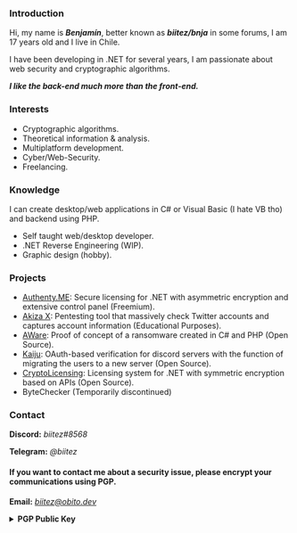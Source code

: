 <h3>Introduction</h3>

Hi, my name is <b><i>Benjamín</i></b>, better known as <b><i>biitez/bnja</i></b> in some forums, 
I am 17 years old and I live in Chile.

I have been developing in .NET for several years, I am passionate about web security and cryptographic algorithms.

<b><i>I like the back-end much more than the front-end.</i></b>

<h3>Interests</h3>

- Cryptographic algorithms.
- Theoretical information & analysis.
- Multiplatform development.
- Cyber/Web-Security.
- Freelancing.

<h3>Knowledge</h3>

I can create desktop/web applications in C# or Visual Basic (I hate VB tho) and backend using PHP.

- Self taught web/desktop developer.
- .NET Reverse Engineering (WIP).
- Graphic design (hobby).

<h3>Projects</h3>

- <a href="https://biitez.dev/services/authenty">Authenty.ME</a>: Secure licensing for .NET with asymmetric encryption and extensive control panel (Freemium).
- <a href="https://akiza.io">Akiza X</a>: Pentesting tool that massively check Twitter accounts and captures account information (Educational Purposes).
- <a href="https://github.com/biitez/AWare">AWare</a>: Proof of concept of a ransomware created in C# and PHP (Open Source).
- <a href="https://github.com/biitez/Kaiju">Kaiju</a>: OAuth-based verification for discord servers with the function of migrating the users to a new server (Open Source).
- <a href="https://github.com/biitez/CryptoLicense.NET">CryptoLicensing</a>: Licensing system for .NET with symmetric encryption based on APIs (Open Source).
- ByteChecker (Temporarily discontinued)

<h3>Contact</h3>

<b>Discord:</b> <i>biitez#8568</i>

<b>Telegram:</b> <i>@biitez</i>


<h4>If you want to contact me about a security issue, please encrypt your communications using PGP.</h4>

<b>Email:</b> <i>biitez@obito.dev</i>


<details>
  <summary><strong>PGP Public Key</strong></summary>
  
```
-----BEGIN PGP PUBLIC KEY BLOCK-----

xsFNBGCF5GoBEADHh2NLyuVYrvNDxBrvXRxJp9g+qPl7Iggr7WOxDHQhWmhp
DXoE8k9hklHtIvnM3JnnFP15xU7SU9qo6Nis/Vj9Sl+diwdKn2iRDXZ6r+dw
ygI7EEAGOJHq2T5XuTfGseth5V3D5CoqwHv+Nr98iFa2S9iQe8Dl+5vxH0wo
xbIvUrQlGfEmJGeX9efiy19B66RQRz1g4wkgZ8/fBL9ieo2dTzCoUcwMCgBs
1Zbvy/ooTRqdKEaHdgV00wR7L4nzu/v0udmgwtoEt0+HrcASoG9aMqz1rnXk
3G0iam05QOQQE292FmtcEFQcleA+9NzDJQ2NVJOl1W12vw0PT02/oEn6HiZc
Eh2HJkysAqbrCesuErIPr6iMP9+tRH3H2oixC4GtNOUEUHd1mDx+BX6sofqp
ofEeSWYBLuM4jkQpjC7SI1Uik7Njb1DYPT2u4qKN2ec+4eL1i3V6D/6gKY1z
Z5Sy4epQO0OGDT9tcQ5DPCLnkurNCKOuN0UpeT+wIAPx66OVCk5r5Mq7z+cd
o3drJ+hoeb+AAqnUIV7fLkFbjWcjkGOqkXBWHYFBOWZnqS38q1P02UMxQbPe
qCvFc/0GIYdHxqMlyviMr6AtBxeFCq/emC6nwobtu3pyDjP6pJGSyYW1ATv/
yJUBNnlx/96lbvtr9scqOcJdl2+fXSxKDybdNwARAQABzRxCaWl0ZXogPGJp
aXRlY2l0b0BnbWFpbC5jb20+wsF1BBABCAAfBQJgheRqBgsJBwgDAgQVCAoC
AxYCAQIZAQIbAwIeAQAKCRDYykDkrwDHHJVoD/9/6ZCbw3Sw0W7MQlW5TwD9
RM2vn2Nvh2acjSt1YEU+LcNzkDoGcEqvlRQCeY3eg0/3qb2yWRq2OOHB80ib
nHoYrnIkx8jBzeqkkLEcN3iXh1BfF/a1QAEVJsSXwcKlUIAWgynOmVntGmE/
4JbKMN7d0bIVQvkTXpUVwryaiBPkHMjNj83EX/qN75lsWuZRkmk1WQWIIqTv
2eW1pArL4CbyGni8fU/oU+GNsv6yrR06nsKApl1n7j/wffvY6TQccwEui88L
GXq7R881kQS3xou45C6yHUoeEuaaqJ5K7jUqcbS7e4196MH5XxdQn6DPd+Un
prwhgXvwFzz2lDYP4OQ0end9jgf2XAYpMiObwC899eiSJ+UPmMdXngIc04po
ioLShnl8LU2QGQsp1HifDpy9LA5ckySaMrtgDzgpDmFWLdDldACfiyjW7xYU
e6TAcXOqGGtgNQa6EVToj6q8TIUWliBUHqZvsaI/Outq2YQkYEwx9K+le1Mm
CJguCrMLXkFAAXrb7IhD9SJMU2ExxNG8jGXCcZ1u4HrtZZQVyeBxGxlgxFYH
Eza1kI0BnoCnLejx15QNMOi9uZr12qEaNi6H15PWzFXEo8urAcwOy1bHC0uK
frLHr6c8NMDzxDX+pBbBfMVv0fkRe06xrrDGisIVEBnHMYGmin58WSF3tE5b
JM7BTQRgheRqARAA7Jea8peJvX9gw/muFj61l4x22ZV4AI4EuDwfyJR5IPkY
TfPyq5FPFbQZVzIBnmw2GdrIEC7Moz8Ont3u811lLYxzfH2Zs+Fug+3AixQP
5PIMsRMQyrw1z1p+q94nLegZGvLBpsPNsHJrptN0cD/zaf9DeO79mOu+g7bS
/YvzYM2hcbFtIdjDEoGSSV24cE/u98QcG5WhBE0ORWA4cRQTo8G0zuhQJLDt
ze2xV1CojSIR104l2ls2tbbZapoNbJ4fRsOP7aGlfOdQEShjsOmYfSfcMAAg
/iRVSeYMYIHUgAVaq+Fu97WNzHqYdNlnpEKDda/4eYRLXaQTxvqafOkupOkM
d2TxYoiEBeom/I/5oVBgBzcQkPXrMB1M1CzUxSuuh/6agA6wtVyfJIP5r9Os
oupOqTW4dtwQkf3qJ8lix/02uVLAHVcO1I/rhNtJMhoQYLlgc2n6ni744JES
eDR+9mPEmr8HSHDh1KNmA6+ekVqz8a81nZkeiHUXSHwWQy+c2eP0cySrUZwU
p5mGfbXicrQYKrivUlSpfeHiNCXHC4AR5E5iKfRGkTWCT6uRwAg6b1HRDy+v
FYArtNzEsQUZjV4D90iWLonBnQnqKxnGc/QIKlwHXQgJzpLM+izK9wYFdT8k
wPu4aZIP+91ZsmEt371uLq22XIpDQm1bgA/IdxEAEQEAAcLBXwQYAQgACQUC
YIXkagIbDAAKCRDYykDkrwDHHBgfD/91zySRvpBLZflUH0ewdO2PuIrOJknA
kiFc2cd7uPn+mHlZudY2CIx33NY2KCuVCJXO3xSZzk+2gxhwv21j93m+nBzI
NyJ3OOjzKxHddeKKCE3TFhmlVO2WNqOtsyZVG3F77qNvERHVzK1oG+Svmiek
P2iyafTrTnirhB1ojeaD9iWHMFeqiaPWeSsHfDuQyA+mfMoBvILQ+DEiTytE
fppwB5zdNM4M30O7sPFUOG/U2TO7b01DYIj9Yr6k+bp1Fqsa52YazVDfBXBU
5FkAYg/w1QcKpYFj5GnaR7t+WuTpi2nDANYyImJh0h5sjFAcjVursmrbtGfb
QZqiqAxFas0aLWnFrfsEu/SEmnqogHS2hYwM7xDhzOPOo+gau7MemA4rYyM2
BOdMZRhhCGMgt5Xub/pYc/LbNxM3FjNgANtPVFQuUE/bPH9+IX5JKz2N+zq9
6NSrY1xTA8HgTTdq2abPiHrajdWDr09PUAAbVSe1PUyHTPn5g1VF2az2glHR
bAZTiP0xi5l32EnWWDnL6+qQWZc2rbL3Bf2nMrxlQDeVxZPeI1UpKXq4mvGt
MKL3z6EUoTurIb8n5qxoK1ixuIGEBSs8LAODdOxQUr1XQL2KCV3s7K15OqD3
4veYrs3WejQuWVe5S1oNuaM/X3WxTpERT4PE3lxD65XO3/Pi3GJzUA==
=Fiv1
-----END PGP PUBLIC KEY BLOCK-----
```
</details>
